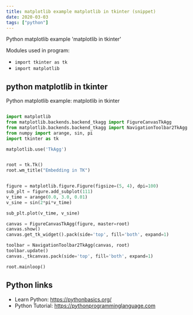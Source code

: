 ```yaml
---
title: matplotlib example matplotlib in tkinter (snippet)
date: 2020-03-03
tags: ["python"]
---
```

Python matplotlib example 'matplotlib in tkinter'


Modules used in program: 
* `import tkinter as tk`
* `import matplotlib`

## python matplotlib in tkinter

Python matplotlib example: matplotlib in tkinter

```python

import matplotlib
from matplotlib.backends.backend_tkagg import FigureCanvasTkAgg
from matplotlib.backends.backend_tkagg import NavigationToolbar2TkAgg
from numpy import arange, sin, pi
import tkinter as tk

matplotlib.use('TkAgg')


root = tk.Tk()
root.wm_title("Embedding in TK")


figure = matplotlib.figure.Figure(figsize=(5, 4), dpi=100)
sub_plt = figure.add_subplot(111)
v_time = arange(0.0, 3.0, 0.01)
v_sine = sin(2*pi*v_time)

sub_plt.plot(v_time, v_sine)

canvas = FigureCanvasTkAgg(figure, master=root)
canvas.show()
canvas.get_tk_widget().pack(side='top', fill='both', expand=1)

toolbar = NavigationToolbar2TkAgg(canvas, root)
toolbar.update()
canvas._tkcanvas.pack(side='top', fill='both', expand=1)

root.mainloop()


```

## Python links

- Learn Python: https://pythonbasics.org/
- Python Tutorial: https://pythonprogramminglanguage.com
